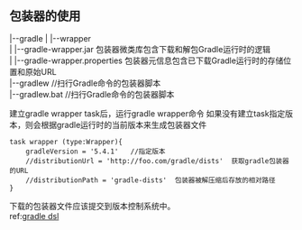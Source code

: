 ## 包装器的使用  
|--gradle
|   |--wrapper  
|       |--gradle-wrapper.jar  包装器微类库包含下载和解包Gradle运行时的逻辑  
|       |--gradle-wrapper.properties  包装器元信息包含已下载Gradle运行时的存储位置和原始URL    
|--gradlew        //扫行Gradle命令的包装器脚本   
|--gradlew.bat    //扫行Gradle命令的包装器脚本  

建立gradle wrapper  task后，运行gradle wrapper命令
如果没有建立task指定版本，则会根据gradle运行时的当前版本来生成包装器文件  
```
task wrapper (type:Wrapper){
    gradleVersion = '5.4.1'   //指定版本
    //distributionUrl = 'http://foo.com/gradle/dists'  获取gradle包装器的URL
    //distributionPath = 'gradle-dists'  包装器被解压缩后存放的相对路径
}
```
下载的包装器文件应该提交到版本控制系统中。  
ref:<a href=http://gradle.org/docs/current/dsl/org.gradle.api.tasks.wrapper.Wrapper.html>gradle dsl</a>  